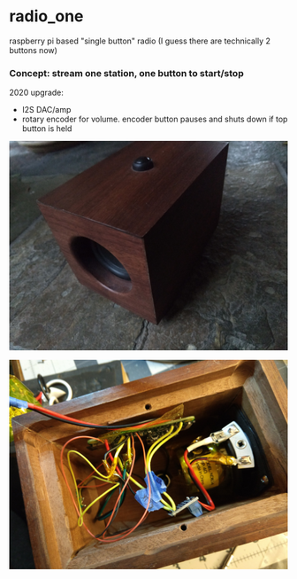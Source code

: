 # radio_one
raspberry pi based "single button" radio (I guess there are technically 2 buttons now)

### Concept: stream one station, one button to start/stop

2020 upgrade: 
- I2S DAC/amp 
- rotary encoder for volume. encoder button pauses and shuts down if top button is held

![](https://raw.githubusercontent.com/ssk8/radio_one/master/radio_out.jpg)

![](https://raw.githubusercontent.com/ssk8/radio_one/master/radio_guts.jpg)
